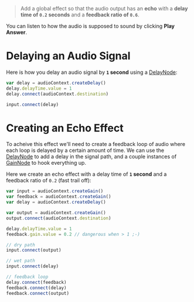 > Add a global effect so that the audio output has an **echo** with a **delay time of `0.2` seconds** and a **feedback ratio of `0.6`**.

You can listen to how the audio is supposed to sound by clicking **Play Answer**.

# Delaying an Audio Signal

Here is how you delay an audio signal by **`1` second** using a [DelayNode](https://developer.mozilla.org/en-US/docs/Web/API/DelayNode):

```js
var delay = audioContext.createDelay()
delay.delayTime.value = 1
delay.connect(audioContext.destination)

input.connect(delay)
```

# Creating an Echo Effect

To acheive this effect we'll need to create a feedback loop of audio where each loop is delayed by a certain amount of time. We can use the [DelayNode](https://developer.mozilla.org/en-US/docs/Web/API/DelayNode) to add a delay in the signal path, and a couple instances of [GainNode](https://developer.mozilla.org/en-US/docs/Web/API/GainNode) to hook everything up.

Here we create an echo effect with a delay time of **`1` second** and a feedback ratio of `0.2` (fast trail off):

```js
var input = audioContext.createGain()
var feedback = audioContext.createGain()
var delay = audioContext.createDelay()

var output = audioContext.createGain()
output.connect(audioContext.destination)

delay.delayTime.value = 1
feedback.gain.value = 0.2 // dangerous when > 1 ;-)

// dry path
input.connect(output)

// wet path
input.connect(delay)

// feedback loop
delay.connect(feedback)
feedback.connect(delay)
feedback.connect(output)
```

